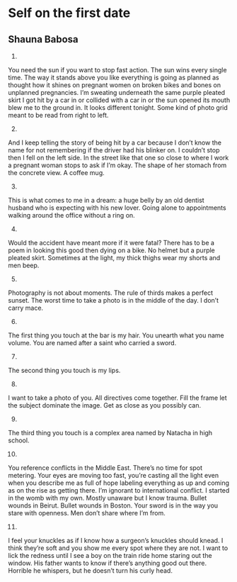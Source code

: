 # Self on the first date
## Shauna Babosa

1.

You need the sun if you want to stop
fast action. The sun wins every single time.
The way it stands above you like everything
is going as planned as thought how it shines
on pregnant women on broken bikes
and bones on unplanned pregnancies. I’m
sweating underneath the same purple pleated skirt
I got hit by a car in or collided with a car in
or the sun opened its mouth blew me
to the ground in. It looks different tonight.
Some kind of photo grid meant to be read
from right to left.

2.

And I keep telling the story of being hit by a car
because I don’t know the name for not remembering
if the driver had his blinker on. I couldn’t stop
then I fell on the left side. In the street
like that one so close to where I work
a pregnant woman stops to ask if I’m okay.
The shape of her stomach from the concrete
view. A coffee mug.

3.

This is what comes to me in a dream: a huge belly
by an old dentist husband who is expecting
with his new lover. Going alone to appointments
walking around the office without a ring on.

4.

Would the accident have meant more if it were fatal?
There has to be a poem in looking this good
then dying on a bike. No helmet but a purple
pleated skirt. Sometimes at the light, my thick
thighs wear my shorts and men beep.

5.

Photography is not about moments.
The rule of thirds makes a perfect sunset.
The worst time to take a photo is in the
middle of the day. I don’t carry mace.


6.

The first thing you touch at the bar is my hair.
You unearth what you name volume. You
are named after a saint who carried a sword.

7.

The second thing you touch is my lips.

8.

I want to take a photo of you. All directives come
together. Fill the frame let the subject dominate
the image. Get as close as you possibly can.

9.

The third thing you touch is a complex area
named by Natacha in high school.

10.

You reference conflicts in the Middle East.
There’s no time for spot metering. Your eyes
are moving too fast, you’re casting all the light
even when you describe me as full of hope labeling
everything as up and coming as on the rise
as getting there. I’m ignorant to international
conflict. I started in the womb with my own.
Mostly unaware but I know trauma. Bullet wounds
in Beirut. Bullet wounds in Boston. Your sword
is in the way you stare with openness.
Men don’t share where I’m from.

11.

I feel your knuckles as if I know how a surgeon’s
knuckles should knead. I think they’re soft and
you show me every spot where they are not. I want
to lick the redness until I see a boy on the train ride home
staring  out the window. His father wants to know
if there’s anything good out there. Horrible
he whispers, but he doesn’t turn his curly head.
